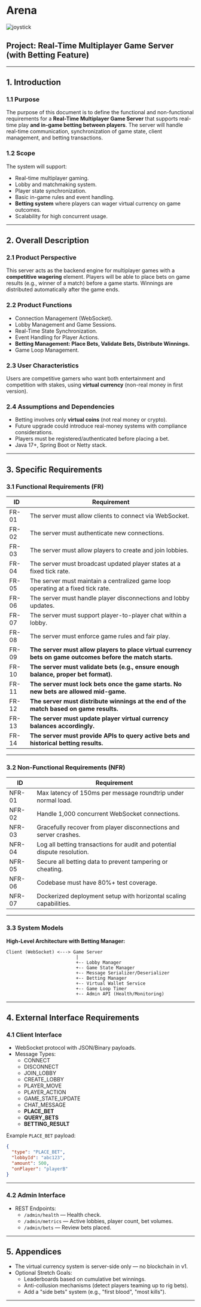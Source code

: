 # Arena
  ![joystick](https://github.com/user-attachments/assets/b005ee9a-2ebc-492d-8ba3-0ddb7a3ff39c)

## Project: Real-Time Multiplayer Game Server (with Betting Feature)

---

## 1. Introduction

### 1.1 Purpose
The purpose of this document is to define the functional and non-functional requirements for a **Real-Time Multiplayer Game Server** that supports real-time play **and in-game betting between players**. The server will handle real-time communication, synchronization of game state, client management, and betting transactions.

### 1.2 Scope
The system will support:
- Real-time multiplayer gaming.
- Lobby and matchmaking system.
- Player state synchronization.
- Basic in-game rules and event handling.
- **Betting system** where players can wager virtual currency on game outcomes.
- Scalability for high concurrent usage.

---

## 2. Overall Description

### 2.1 Product Perspective
This server acts as the backend engine for multiplayer games with a **competitive wagering** element. Players will be able to place bets on game results (e.g., winner of a match) before a game starts. Winnings are distributed automatically after the game ends.

### 2.2 Product Functions
- Connection Management (WebSocket).
- Lobby Management and Game Sessions.
- Real-Time State Synchronization.
- Event Handling for Player Actions.
- **Betting Management: Place Bets, Validate Bets, Distribute Winnings.**
- Game Loop Management.

### 2.3 User Characteristics
Users are competitive gamers who want both entertainment and competition with stakes, using **virtual currency** (non-real money in first version).

### 2.4 Assumptions and Dependencies
- Betting involves only **virtual coins** (not real money or crypto).
- Future upgrade could introduce real-money systems with compliance considerations.
- Players must be registered/authenticated before placing a bet.
- Java 17+, Spring Boot or Netty stack.

---

## 3. Specific Requirements

### 3.1 Functional Requirements (FR)

| ID  | Requirement |
|-----|-------------|
| FR-01 | The server must allow clients to connect via WebSocket. |
| FR-02 | The server must authenticate new connections. |
| FR-03 | The server must allow players to create and join lobbies. |
| FR-04 | The server must broadcast updated player states at a fixed tick rate. |
| FR-05 | The server must maintain a centralized game loop operating at a fixed tick rate. |
| FR-06 | The server must handle player disconnections and lobby updates. |
| FR-07 | The server must support player-to-player chat within a lobby. |
| FR-08 | The server must enforce game rules and fair play. |
| FR-09 | **The server must allow players to place virtual currency bets on game outcomes before the match starts.** |
| FR-10 | **The server must validate bets (e.g., ensure enough balance, proper bet format).** |
| FR-11 | **The server must lock bets once the game starts. No new bets are allowed mid-game.** |
| FR-12 | **The server must distribute winnings at the end of the match based on game results.** |
| FR-13 | **The server must update player virtual currency balances accordingly.** |
| FR-14 | **The server must provide APIs to query active bets and historical betting results.**

---

### 3.2 Non-Functional Requirements (NFR)

| ID  | Requirement |
|-----|-------------|
| NFR-01 | Max latency of 150ms per message roundtrip under normal load. |
| NFR-02 | Handle 1,000 concurrent WebSocket connections. |
| NFR-03 | Gracefully recover from player disconnections and server crashes. |
| NFR-04 | Log all betting transactions for audit and potential dispute resolution. |
| NFR-05 | Secure all betting data to prevent tampering or cheating. |
| NFR-06 | Codebase must have 80%+ test coverage. |
| NFR-07 | Dockerized deployment setup with horizontal scaling capabilities. |

---

### 3.3 System Models

**High-Level Architecture with Betting Manager:**

```plaintext
Client (WebSocket) <---> Game Server
                          |
                          +-- Lobby Manager
                          +-- Game State Manager
                          +-- Message Serializer/Deserializer
                          +-- Betting Manager
                          +-- Virtual Wallet Service
                          +-- Game Loop Timer
                          +-- Admin API (Health/Monitoring)
```

---

## 4. External Interface Requirements

### 4.1 Client Interface
- WebSocket protocol with JSON/Binary payloads.
- Message Types:
  - CONNECT
  - DISCONNECT
  - JOIN_LOBBY
  - CREATE_LOBBY
  - PLAYER_MOVE
  - PLAYER_ACTION
  - GAME_STATE_UPDATE
  - CHAT_MESSAGE
  - **PLACE_BET**
  - **QUERY_BETS**
  - **BETTING_RESULT**

Example `PLACE_BET` payload:

```json
{
  "type": "PLACE_BET",
  "lobbyId": "abc123",
  "amount": 500,
  "onPlayer": "playerB"
}
```

---

### 4.2 Admin Interface
- REST Endpoints:
  - `/admin/health` — Health check.
  - `/admin/metrics` — Active lobbies, player count, bet volumes.
  - `/admin/bets` — Review bets placed.

---

## 5. Appendices
- The virtual currency system is server-side only — no blockchain in v1.
- Optional Stretch Goals:
  - Leaderboards based on cumulative bet winnings.
  - Anti-collusion mechanisms (detect players teaming up to rig bets).
  - Add a "side bets" system (e.g., "first blood", "most kills").

---
